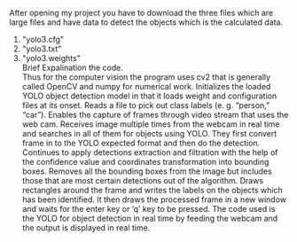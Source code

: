 After opening my project you have to download the three files which are large files and have data to detect the objects which is the calculated data.
1. "yolo3.cfg"
2. "yolo3.txt"
3. "yolo3.weights"<br>
Brief Expalination the code.<br>
Thus for the computer vision the program uses cv2 that is generally called OpenCV and numpy for numerical work. Initializes the loaded YOLO object detection model in that it loads weight and configuration files at its onset. Reads a file to pick out class labels (e. g. “person,” “car”). Enables the capture of frames through video stream that uses the web cam. Receives image multiple times from the webcam in real time and searches in all of them for objects using YOLO. They first convert frame in to the YOLO expected format and then do the detection. Continues to apply detections extraction and filtration with the help of the confidence value and coordinates transformation into bounding boxes. Removes all the bounding boxes from the image but includes those that are most certain detections out of the algorithm. Draws rectangles around the frame and writes the labels on the objects which has been identified. It then draws the processed frame in a new window and waits for the enter key or ‘q’ key to be pressed. The code used is the YOLO for object detection in real time by feeding the webcam and the output is displayed in real time.

